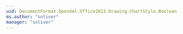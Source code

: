 ```yaml
---
uid: DocumentFormat.OpenXml.Office2013.Drawing.ChartStyle.Boolean
ms.author: "soliver"
manager: "soliver"
---
```

